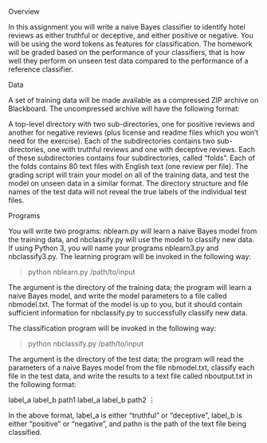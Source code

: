 Overview

In this assignment you will write a naive Bayes classifier to identify hotel reviews as either truthful or deceptive, and either positive or negative. You will be using the word tokens as features for classification. The homework will be graded based on the performance of your classifiers, that is how well they perform on unseen test data compared to the performance of a reference classifier.

Data

A set of training data will be made available as a compressed ZIP archive on Blackboard. The uncompressed archive will have the following format:

A top-level directory with two sub-directories, one for positive reviews and another for negative reviews (plus license and readme files which you won’t need for the exercise).
Each of the subdirectories contains two sub-directories, one with truthful reviews and one with deceptive reviews.
Each of these subdirectories contains four subdirectories, called “folds”.
Each of the folds contains 80 text files with English text (one review per file).
The grading script will train your model on all of the training data, and test the model on unseen data in a similar format. The directory structure and file names of the test data will not reveal the true labels of the individual test files.

Programs

You will write two programs: nblearn.py will learn a naive Bayes model from the training data, and nbclassify.py will use the model to classify new data. If using Python 3, you will name your programs nblearn3.py and nbclassify3.py. The learning program will be invoked in the following way:

> python nblearn.py /path/to/input

The argument is the directory of the training data; the program will learn a naive Bayes model, and write the model parameters to a file called nbmodel.txt. The format of the model is up to you, but it should contain sufficient information for nbclassify.py to successfully classify new data.

The classification program will be invoked in the following way:

> python nbclassify.py /path/to/input

The argument is the directory of the test data; the program will read the parameters of a naive Bayes model from the file nbmodel.txt, classify each file in the test data, and write the results to a text file called nboutput.txt in the following format:

label_a label_b path1
label_a label_b path2 
⋮

In the above format, label_a is either “truthful” or “deceptive”, label_b is either “positive” or “negative”, and pathn is the path of the text file being classified.
